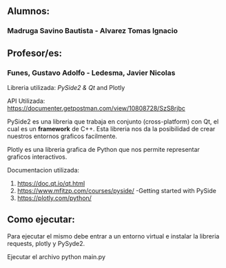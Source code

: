 
## Alumnos: 
### Madruga Savino Bautista - Alvarez Tomas Ignacio

## Profesor/es:
### Funes, Gustavo Adolfo - Ledesma, Javier Nicolas


Libreria utilizada: _PySide2 & Qt_ and Plotly

API Utilizada: https://documenter.getpostman.com/view/10808728/SzS8rjbc

PySide2 es una libreria que trabaja en conjunto (cross-platform) con Qt, el cual es un **framework** de C++. Esta libreria nos da la posibilidad de crear nuestros entornos graficos facilmente.

Plotly es una libreria grafica de Python que nos permite representar graficos interactivos.

Documentacion utilizada:
1. https://doc.qt.io/qt.html
2. https://www.mfitzp.com/courses/pyside/ -Getting started with PySide
3. https://plotly.com/python/

## Como ejecutar:
Para ejecutar el mismo debe entrar a un entorno virtual e instalar  la libreria requests, plotly y PySyde2.

Ejecutar el archivo python main.py
